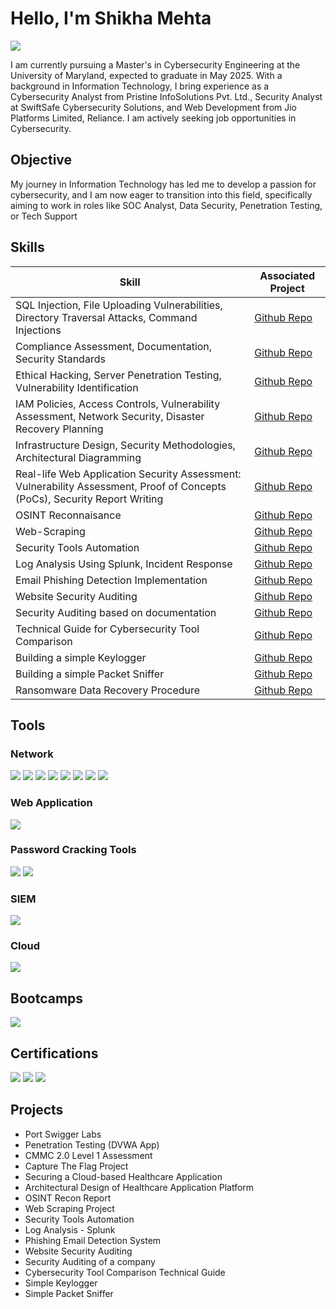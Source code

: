 # Hello, I'm Shikha Mehta
<a href="https://linkedin.com/in/shikha-mehta-8b49a7203"><img src="https://img.shields.io/badge/-LinkedIn-0072b1?&style=for-the-badge&logo=linkedin&logoColor=white" /></a>


I am currently pursuing a Master's in Cybersecurity Engineering at the University of Maryland, expected to graduate in May 2025. With a background in Information Technology, I bring experience as a Cybersecurity Analyst from Pristine InfoSolutions Pvt. Ltd., Security Analyst at SwiftSafe Cybersecurity Solutions, and Web Development from Jio Platforms Limited, Reliance. 
I am actively seeking job opportunities in Cybersecurity.

## Objective

My journey in Information Technology has led me to develop a passion for cybersecurity, and I am now eager to transition into this field, specifically aiming to work in roles like SOC Analyst, Data Security, Penetration Testing, or Tech Support

## Skills

| Skill                                                                                                                                                     | Associated Project                                                                      |
|-----------------------------------------------|----------------------------|
| SQL Injection, File Uploading Vulnerabilities, Directory Traversal Attacks, Command Injections                            | <a href="https://github.com/shikha1149myprojects/Penetration-Testing">Github Repo</a>|
| Compliance Assessment, Documentation, Security Standards                                                                     | <a href="https://github.com/shikha1149myprojects/CMMC-Level1-Assessment">Github Repo</a>|
| Ethical Hacking, Server Penetration Testing, Vulnerability Identification                                                       | <a href="https://github.com/shikha1149myprojects/Capture-The-Flag">Github Repo</a>|
| IAM Policies, Access Controls, Vulnerability Assessment, Network Security, Disaster Recovery Planning      | <a href="https://github.com/shikha1149myprojects/Securing-a-Cloud-based-Healthcare-Application">Github Repo</a>|
| Infrastructure Design, Security Methodologies, Architectural Diagramming                         | <a href="https://github.com/shikha1149myprojects/Architectural-Design-and-Overview-of-Proposed-Healthcare-Application-Platform">Github Repo</a>|
| Real-life Web Application Security Assessment: Vulnerability Assessment, Proof of Concepts (PoCs), Security Report Writing                                | <a href="https://github.com/shikha1149myprojects/Ethical-Hacking-Training-Project">Github Repo</a>||
| OSINT Reconnaisance                                                                                    |<a href="https://github.com/shikha1149myprojects/OSINT-Recon">Github Repo</a>|
| Web-Scraping                                                                                     |<a href="https://github.com/shikha1149myprojects/Web-Scraping-Project">Github Repo</a>|
| Security Tools Automation                                                                                     |<a href="https://github.com/shikha1149myprojects/Security-Tools-Automation">Github Repo</a>|
| Log Analysis Using Splunk, Incident Response                                                                  |<a href="https://github.com/shikha1149myprojects/LogAnalysis-IncidentResponse">Github Repo</a>|
| Email Phishing Detection Implementation                                                                  |<a href="https://github.com/shikha1149myprojects/Email-Phishing-Detection">Github Repo</a>|
| Website Security Auditing                                                                 |<a href="https://github.com/shikha1149myprojects/Website-Security-Auditing">Github Repo</a>|
| Security Auditing based on documentation                                                                |<a href="https://github.com/shikha1149myprojects/SecurityAudit">Github Repo</a>|
| Technical Guide for Cybersecurity Tool Comparison                                                                |<a href="https://github.com/shikha1149myprojects/Tool-Comparison-Technical-Guide">Github Repo</a>|
| Building a simple Keylogger                                                                |<a href="https://github.com/shikha1149myprojects/Simple-Keylogger">Github Repo</a>|
| Building a simple Packet Sniffer                                                                |<a href="https://github.com/shikha1149myprojects/Simple-Packet-Sniffer">Github Repo</a>|
| Ransomware Data Recovery Procedure                                                                |<a href="https://github.com/shikha1149myprojects/Lost-Data-Retrieval">Github Repo</a>|

## Tools

### Network
<div>
    <img src="https://img.shields.io/badge/-Wireshark-1679A7?&style=for-the-badge&logo=Wireshark&logoColor=white" />
    <img src="https://img.shields.io/badge/-NMap-EF3B2D?&style=for-the-badge&logo=NMap&logoColor=white" />
    <img src="https://img.shields.io/badge/-Metasploit-777BB4?&style=for-the-badge&logo=Metasploit&logoColor=white" />
    <img src="https://img.shields.io/badge/-BurpSuite-1679A7?&style=for-the-badge&logo=BurpSuite&logoColor=white" />
    <img src="https://img.shields.io/badge/-NetCat-EF3B2D?&style=for-the-badge&logo=NetCat&logoColor=white" />
    <img src="https://img.shields.io/badge/-Aircrack%20ng-FF9900?&style=for-the-badge&logo=Aircrack%20ng&logoColor=white" />
    <img src="https://img.shields.io/badge/-Nessus-FFFFFF?&style=for-the-badge&logo=Nessus&logoColor=white" />
    <img src="https://img.shields.io/badge/-Snort-FFC0CB?&style=for-the-badge&logo=Snort&logoColor=white" />
</div>

### Web Application
<div>
    <img src="https://img.shields.io/badge/-Nikto-FF9900?&style=for-the-badge&logo=Nikto&logoColor=white" />
</div>

### Password Cracking Tools
<div>
    <img src="https://img.shields.io/badge/-John%20The%20Ripper-777BB4?&style=for-the-badge&logo=John%20The%20Ripper&logoColor=white" />
    <img src="https://img.shields.io/badge/-Hydra-1679A7?&style=for-the-badge&logo=Hydra&logoColor=white" />
</div>

### SIEM
<div>
    <img src="https://img.shields.io/badge/-Splunk-000000?&style=for-the-badge&logo=Splunk&logoColor=white" />
</div>

### Cloud
<div>
    <img src="https://img.shields.io/badge/-Amazon%20S3-FF9900?&style=for-the-badge&logo=Amazon%20AWS&logoColor=white"/>
</div>

## Bootcamps
<div>
<img src="https://img.shields.io/badge/-Cybersecurity101%20Full%20Stack%20Academy-FFFFFF?&style=for-the-badge&logo=FullStackAcademy&logoColor=white" />
</div>

## Certifications
<div>
<img src="https://img.shields.io/badge/-Security%2B-FF0000?&style=for-the-badge&logo=CompTIA&logoColor=white" />
<img src="https://img.shields.io/badge/-Splunk-FFFFFF?&style=for-the-badge&logo=AWS&logoColor=white" />
<img src="https://img.shields.io/badge/-BECOME%20AN%20ETHICAL%20HACKER-0072b1?&style=for-the-badge&logo=linkedin&logoColor=white" /></a>
</div>

## Projects
- Port Swigger Labs
- Penetration Testing (DVWA App)
- CMMC 2.0 Level 1 Assessment
- Capture The Flag Project
-  Securing a Cloud-based Healthcare Application
-  Architectural Design of Healthcare Application Platform
-  OSINT Recon Report
-  Web Scraping Project
-  Security Tools Automation
-  Log Analysis - Splunk
-  Phishing Email Detection System
-  Website Security Auditing
-  Security Auditing of a company
-  Cybersecurity Tool Comparison Technical Guide
-  Simple Keylogger
-  Simple Packet Sniffer

